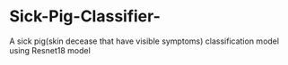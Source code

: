 # Sick-Pig-Classifier-
A sick pig(skin decease that have visible symptoms) classification model using Resnet18 model 
